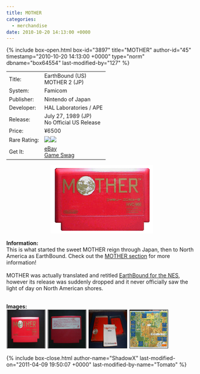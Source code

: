 ```yaml
---
title: MOTHER
categories:
  - merchandise
date: 2010-10-20 14:13:00 +0000
---
```

{% include box-open.html box-id="3897" title="MOTHER" author-id="45" timestamp="2010-10-20 14:13:00 +0000" type="norm" dbname="box64554" last-modified-by="127" %}
<div class="gameinfo">
	<table>
		<tr>
			<td class="label">Title:</td>
			<td>EarthBound (US)<br />MOTHER 2 (JP)</td>
		</tr>
		<tr>
			<td class="label">System:</td>
			<td>Famicom</td>
		</tr>
		<tr>
			<td class="label">Publisher:</td>
			<td>Nintendo of Japan</td>
		</tr>
		<tr>
			<td class="label">Developer:</td>
			<td>HAL Laboratories / APE</td>
		</tr>
		<tr>
			<td class="label">Release:</td>
			<td>July 27, 1989 (JP)<br />No Official US Release</td>
		</tr>
		<tr>
			<td class="label">Price:</td>
			<td>¥6500</td>
		</tr>
		<tr>
			<td class="label">Rare Rating:</td>
			<td><img src="http - //starmen.net/merchandise/images/ness_icon.gif" /><img src="http - //starmen.net/merchandise/images/ness_icon.gif" /></td>
		</tr>
		<tr>
			<td class="label">Get It:</td>
			<td><a href="http://www.ebay.com">eBay</a><br />
                        <a href="http://gameswag.com/view/mother-famicom/">Game Swag</a></td>
		</tr>
	</table>
</div>

<p>
	<center>
	<img src="/merchandise/images/mother_title.png" border="0" title="MOTHER" />
	</center>
</p>

<b>Information:</b>
	<br />
	This is what started the sweet MOTHER reign through Japan, then to North America as EarthBound. Check out 
	the <a href="http://starmen.net/mother1/" >MOTHER section</a> for more information!
<br /><br />
	MOTHER was actually translated and retitled <a href="http://starmen.net/merchandise/games/esrthboundproto.php" >EarthBound for the NES</a>, 
	however its release was suddenly dropped and it never officially saw the light of day on North American shores. 
<br /><br />

<b>Images:</b>
	<br />
<a href="/merchandise/images/m1cartf.jpg" ><img src="/merchandise/images/m1cartf.jpg" title="MOTHER Cart Front" border="1" width="100" height="100" hspace="1" /></a>
<a href="/merchandise/images/m1cartb.jpg" ><img src="/merchandise/images/m1cartb.jpg" title="MOTHER Cart Back" border="1" width="100" height="100" hspace="1" /></a>
<a href="/merchandise/images/m1stuff.jpg" ><img src="/merchandise/images/m1stuff.jpg" title="MOTHER Box" border="1" width="100" height="100" hspace="1" /></a>
<a href="/merchandise/images/motherw.jpg" ><img src="/merchandise/images/motherw.jpg" title="MOTHER Map" border="1" width="100" height="100" hspace="1" /></a>

{% include box-close.html author-name="ShadowX" last-modified-on="2011-04-09 19:50:07 +0000" last-modified-by-name="Tomato" %}
